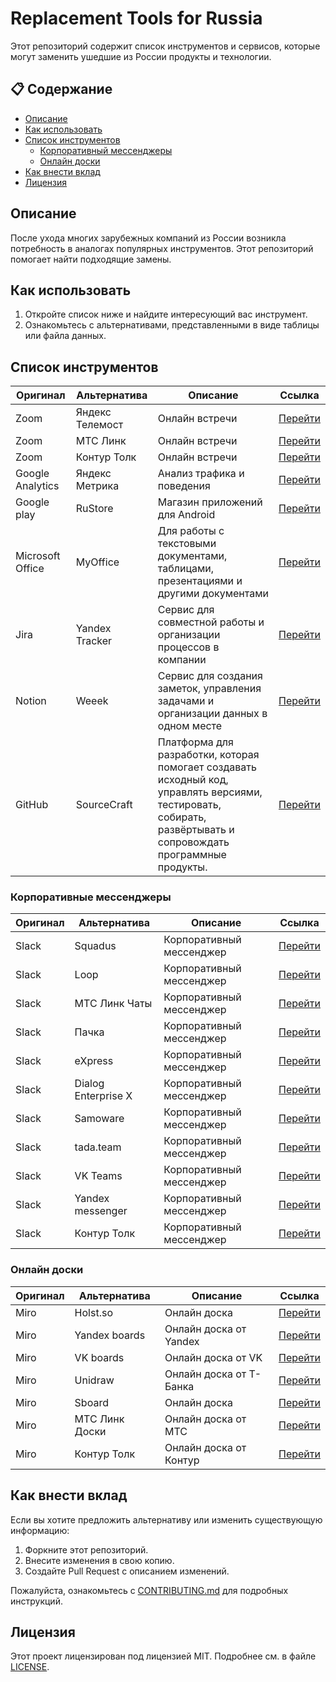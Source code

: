 # Replacement Tools for Russia

Этот репозиторий содержит список инструментов и сервисов, которые могут заменить ушедшие из России продукты и технологии.

## 📋 Содержание
- [Описание](#описание)
- [Как использовать](#как-использовать)
- [Список инструментов](#список-инструментов)
  - [Корпоративный мессенджеры](#корпоративные-мессенджеры)
  - [Онлайн доски](#онлайн-доски)
- [Как внести вклад](#как-внести-вклад)
- [Лицензия](#лицензия)

## Описание
После ухода многих зарубежных компаний из России возникла потребность в аналогах популярных инструментов. Этот репозиторий помогает найти подходящие замены.

## Как использовать
1. Откройте список ниже и найдите интересующий вас инструмент.
2. Ознакомьтесь с альтернативами, представленными в виде таблицы или файла данных.

## Список инструментов
| Оригинал         | Альтернатива    | Описание                                                                                                                                                        | Ссылка                                              |
|------------------|-----------------|-----------------------------------------------------------------------------------------------------------------------------------------------------------------|-----------------------------------------------------|
| Zoom             | Яндекс Телемост | Онлайн встречи                                                                                                                                                  | [Перейти](https://telemost.yandex.ru/)              |
| Zoom             | МТС Линк        | Онлайн встречи                                                                                                                                                  | [Перейти](https://mts-link.ru/products/meetings/)   |
| Zoom             | Контур Толк     | Онлайн встречи                                                                                                                                                  | [Перейти](https://kontur.ru/talk/vks)               |
| Google Analytics | Яндекс Метрика  | Анализ трафика и поведения                                                                                                                                      | [Перейти](https://metrika.yandex.ru)                |
| Google play      | RuStore         | Магазин приложений для Android                                                                                                                                  | [Перейти](https://www.rustore.ru/)                  |
| Microsoft Office | MyOffice        | Для работы с текстовыми документами, таблицами, презентациями и другими документами                                                                             | [Перейти](https://myoffice.ru/)                     |
| Jira             | Yandex Tracker  | Сервис для совместной работы и организации процессов в компании                                                                                                 | [Перейти](https://yandex.cloud/ru/services/tracker) |
| Notion           | Weeek           | Сервис для создания заметок, управления задачами и организации данных в одном месте                                                                             | [Перейти](https://weeek.net/ru)                     |
| GitHub           | SourceCraft     | Платформа для разработки, которая помогает создавать исходный код, управлять версиями, тестировать, собирать, развёртывать и сопровождать программные продукты. | [Перейти](https://src.yandex.ru/)                   |
 
### Корпоративные мессенджеры
| Оригинал         | Альтернатива        | Описание                      | Ссылка                                               |
|------------------|---------------------|-------------------------------|------------------------------------------------------|
| Slack            | Squadus             | Корпоративный мессенджер      | [Перейти](https://myoffice.ru/products/squadus/)     |
| Slack            | Loop                | Корпоративный мессенджер      | [Перейти](https://loop.ru/)                          |
| Slack            | МТС Линк Чаты       | Корпоративный мессенджер      | [Перейти](https://mts-link.ru/products/messenger/)   |
| Slack            | Пачка               | Корпоративный мессенджер      | [Перейти](https://www.pachca.com/)                   |
| Slack            | eXpress             | Корпоративный мессенджер      | [Перейти](https://express.ms/)                       |
| Slack            | Dialog Enterprise X | Корпоративный мессенджер      | [Перейти](https://dialog.ctm.ru/)                    |
| Slack            | Samoware            | Корпоративный мессенджер      | [Перейти](https://www.samoware.ru/)                  |
| Slack            | tada.team           | Корпоративный мессенджер      | [Перейти](https://tada.team/)                        |
| Slack            | VK Teams            | Корпоративный мессенджер      | [Перейти](https://biz.mail.ru/teams)                 |
| Slack            | Yandex messenger    | Корпоративный мессенджер      | [Перейти](https://360.yandex.ru/business/messenger/) |
| Slack            | Контур Толк         | Корпоративный мессенджер      | [Перейти](https://kontur.ru/talk/chat)               |

### Онлайн доски
| Оригинал         | Альтернатива   | Описание                     | Ссылка                                          |
|------------------|----------------|------------------------------|-------------------------------------------------|
| Miro             | Holst.so       | Онлайн доска                 | [Перейти](https://holst.so)                     |
| Miro             | Yandex boards  | Онлайн доска от Yandex       | [Перейти](https://boards.yandex.ru/)            |
| Miro             | VK boards      | Онлайн доска от VK           | [Перейти](https://board.vk.company/)            |
| Miro             | Unidraw        | Онлайн доска от Т-Банка      | [Перейти](https://unidraw.io/)                  |
| Miro             | Sboard         | Онлайн доска                 | [Перейти](https://sboard.online/)               |
| Miro             | МТС Линк Доски | Онлайн доска от МТС          | [Перейти](https://mts-link.ru/products/boards/) |
| Miro             | Контур Толк    | Онлайн доска от Контур       | [Перейти](https://kontur.ru/talk/board)         |

## Как внести вклад
Если вы хотите предложить альтернативу или изменить существующую информацию:
1. Форкните этот репозиторий.
2. Внесите изменения в свою копию.
3. Создайте Pull Request с описанием изменений.

Пожалуйста, ознакомьтесь с [CONTRIBUTING.md](CONTRIBUTING.md) для подробных инструкций.

## Лицензия
Этот проект лицензирован под лицензией MIT. Подробнее см. в файле [LICENSE](LICENSE).
